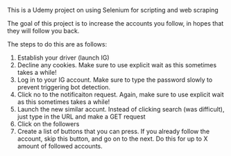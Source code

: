 This is a Udemy project on using Selenium for scripting and web scraping

The goal of this project is to increase the accounts you follow, in hopes that they will follow you back.

The steps to do this are as follows:
1. Establish your driver (launch IG)
2. Decline any cookies. Make sure to use explicit wait as this sometimes takes a while!
3. Log in to your IG account. Make sure to type the password slowly to prevent triggering bot detection.
4. Click no to the notificaiton request. Again, make sure to use explicit wait as this sometimes takes a while!
5. Launch the new similar accunt. Instead of clicking search (was difficult), just type in the URL and make a GET request
6. Click on the followers
7. Create a list of buttons that you can press. If you already follow the account, skip this button, and go on to the next. Do this for up to X amount of followed accounts.